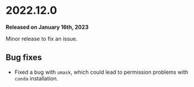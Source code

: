 # 2022.12.0

**Released on January 16th, 2023**

Minor release to fix an issue.

## Bug fixes

- Fixed a bug with `umask`, which could lead to permission problems with `conda` installation.
